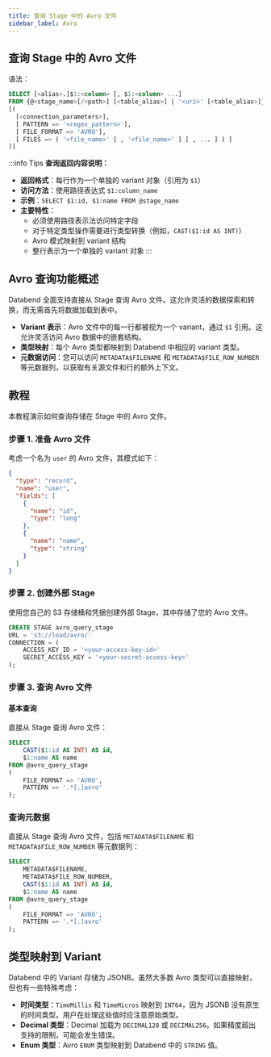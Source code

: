 ```yaml
---
title: 查询 Stage 中的 Avro 文件
sidebar_label: Avro
---
```


## 查询 Stage 中的 Avro 文件

语法：
```sql
SELECT [<alias>.]$1:<column> [, $1:<column> ...]
FROM {@<stage_name>[/<path>] [<table_alias>] | '<uri>' [<table_alias>]}
[(
  [<connection_parameters>],
  [ PATTERN => '<regex_pattern>'],
  [ FILE_FORMAT => 'AVRO'],
  [ FILES => ( '<file_name>' [ , '<file_name>' ] [ , ... ] ) ]
)]
```

:::info Tips
**查询返回内容说明：**

*   **返回格式**：每行作为一个单独的 variant 对象（引用为 `$1`）
*   **访问方法**：使用路径表达式 `$1:column_name`
*   **示例**：`SELECT $1:id, $1:name FROM @stage_name`
*   **主要特性**：
    *   必须使用路径表示法访问特定字段
    *   对于特定类型操作需要进行类型转换（例如，`CAST($1:id AS INT)`）
    *   Avro 模式映射到 variant 结构
    *   整行表示为一个单独的 variant 对象
:::

## Avro 查询功能概述

Databend 全面支持直接从 Stage 查询 Avro 文件。这允许灵活的数据探索和转换，而无需首先将数据加载到表中。

*   **Variant 表示**：Avro 文件中的每一行都被视为一个 variant，通过 `$1` 引用。这允许灵活访问 Avro 数据中的嵌套结构。
*   **类型映射**：每个 Avro 类型都映射到 Databend 中相应的 variant 类型。
*   **元数据访问**：您可以访问 `METADATA$FILENAME` 和 `METADATA$FILE_ROW_NUMBER` 等元数据列，以获取有关源文件和行的额外上下文。

## 教程

本教程演示如何查询存储在 Stage 中的 Avro 文件。

### 步骤 1. 准备 Avro 文件

考虑一个名为 `user` 的 Avro 文件，其模式如下：

```json
{
  "type": "record",
  "name": "user",
  "fields": [
    {
      "name": "id",
      "type": "long"
    },
    {
      "name": "name",
      "type": "string"
    }
  ]
}
```

### 步骤 2. 创建外部 Stage

使用您自己的 S3 存储桶和凭据创建外部 Stage，其中存储了您的 Avro 文件。

```sql
CREATE STAGE avro_query_stage
URL = 's3://load/avro/'
CONNECTION = (
    ACCESS_KEY_ID = '<your-access-key-id>'
    SECRET_ACCESS_KEY = '<your-secret-access-key>'
);
```

### 步骤 3. 查询 Avro 文件

#### 基本查询

直接从 Stage 查询 Avro 文件：

```sql
SELECT
    CAST($1:id AS INT) AS id,
    $1:name AS name
FROM @avro_query_stage
(
    FILE_FORMAT => 'AVRO',
    PATTERN => '.*[.]avro'
);
```

### 查询元数据

直接从 Stage 查询 Avro 文件，包括 `METADATA$FILENAME` 和 `METADATA$FILE_ROW_NUMBER` 等元数据列：

```sql
SELECT
    METADATA$FILENAME,
    METADATA$FILE_ROW_NUMBER,
    CAST($1:id AS INT) AS id,
    $1:name AS name
FROM @avro_query_stage
(
    FILE_FORMAT => 'AVRO',
    PATTERN => '.*[.]avro'
);
```

## 类型映射到 Variant

Databend 中的 Variant 存储为 JSONB。虽然大多数 Avro 类型可以直接映射，但也有一些特殊考虑：

*   **时间类型**：`TimeMillis` 和 `TimeMicros` 映射到 `INT64`，因为 JSONB 没有原生的时间类型。用户在处理这些值时应注意原始类型。
*   **Decimal 类型**：Decimal 加载为 `DECIMAL128` 或 `DECIMAL256`。如果精度超出支持的限制，可能会发生错误。
*   **Enum 类型**：Avro `ENUM` 类型映射到 Databend 中的 `STRING` 值。